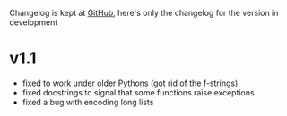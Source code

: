 Changelog is kept at [GitHub](https://github.com/Dronehub/minijson/releases),
here's only the changelog for the version in development

# v1.1

* fixed to work under older Pythons (got rid of the f-strings)
* fixed docstrings to signal that some functions raise exceptions
* fixed a bug with encoding long lists
